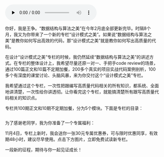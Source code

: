 <audio id="audio" title="第2季回归 | 这一次，我们一起拿下设计模式！" controls="" preload="none"><source id="mp3" src="https://static001.geekbang.org/resource/audio/e9/0b/e9df6359a7a7efd1b777013270aa4e0b.mp3"></audio>

你好，我是王争。“数据结构与算法之美”在今年2月底全部更新完毕。时隔8个月，我又为你带来了一个新的专栏“设计模式之美”。如果说“数据结构与算法之美”是教你如何写出高效的代码，那“设计模式之美”就是教你如何写出高质量的代码。

在设计“设计模式之美”专栏的时候，我仍然延续“数据结构与算法之美”的讲述方式。在专栏的整体设计上，我希望尽量还原一对一、手把手code review的场景，通过100篇正文和10篇不定期加餐，200多个真实的项目实战代码案例剖析，100多个有深度的课堂讨论、头脑风暴，来为你交付这个“设计模式之美”专栏。

我希望通过这个专栏，一次性把跟编写高质量代码相关的所有知识，都系统、全面地讲清楚，一次性给你讲透彻。让你看完这个专栏，就能搞清楚所有跟写高质量代码相关的知识点。

专栏共100期正文和10期不定期加餐，分为5个模块。下面是专栏的目录：

<img src="https://static001.geekbang.org/resource/image/07/20/0731fd3ef440090a9b956fa69dda7920.jpg" alt="">

为了感谢老同学，我为你准备了一个专属福利：

11月4日，专栏上新时，我会送你一张30元专属优惠券，可与限时优惠同享，有效期48小时，建议尽早使用。点击下方图片，立即免费试读新专栏。

一段新的征程，期待与你一起见证成长！

[<img src="https://static001.geekbang.org/resource/image/5f/85/5f66fbdad7931304442e6815dc4b9c85.jpg" alt="">](https://time.geekbang.org/column/intro/250?utm_term=zeusDAAF2&amp;utm_source=app&amp;utm_medium=geektime&amp;utm_campaign=250-presell&amp;utm_content=suanfazhuanlan1104)
